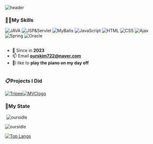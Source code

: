 ![header](https://capsule-render.vercel.app/api?type=waving&text=Hyoli&nbsp;Kim&fontColor=cd84f1&fontSize=36&color=0:aafaf9,50:ffe9b6,100:fcaae8)

<h3 align="left">👩‍💻My Skills</h3>

![JAVA](https://img.shields.io/badge/Java-f6e58d?style=flat-square&logoColor=white)
![JSP&Servlet](https://img.shields.io/badge/JSP&Servlet-ffbe76?style=flat-square&logoColor=white)
![MyBatis](https://img.shields.io/badge/MyBatis-ff7979?style=flat-square&logoColor=white)
![JavaScript](https://img.shields.io/badge/JavaScript-badc58?style=flat-square&logoColor=white)
![HTML](https://img.shields.io/badge/HTML-7ed6df?style=flat-square&logoColor=white)
![CSS](https://img.shields.io/badge/CSS-e056fd?style=flat-square&logoColor=white)
![Ajax](https://img.shields.io/badge/Ajax-686de0?style=flat-square&logoColor=white)
![Spring](https://img.shields.io/badge/Spring-30336b?style=flat-square&logoColor=white)
![Oracle](https://img.shields.io/badge/Oracle-95afc0?style=flat-square&logoColor=white)
<br><br>
- 🌱 Since in **2023**
- 📫 Email **ourskim722@naver.com**
- 🌷I like to **play the piano on my day off**
<br><br>
<h3 align="left">📋Projects I Did</h3>

[![Tripee](https://github.com/jawon22/SemiProject5/assets/135007715/b83236f2-1376-4317-8c12-5c86b698b635)](https://sysout.co.kr/tripee/)[![MVClogo](https://github.com/LcsCho/kh12-final5/assets/135007715/b89943d4-1435-46d5-8f1a-efd98bf26032)](https://sysout.co.kr/mvc/)

<h3 align="left">📍My State</h3>

<p>&nbsp;<img align="center" src="https://github-readme-stats.vercel.app/api?username=oursidle&show_icons=true&title_color=ffffff&text_color=ffffff&bg_color=f78fb3&locale=en" alt="oursidle" /></p>
<p><img align="center" src="https://github-readme-streak-stats.herokuapp.com/?user=oursidle&" alt="oursidle" /></p>

[![Top Langs](https://github-readme-stats.vercel.app/api/top-langs/?username=oursidle&layout=compact)](https://github.com/oursidle/github-readme-stats)
